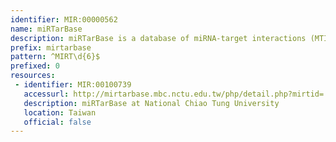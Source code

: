 ```yaml
---
identifier: MIR:00000562
name: miRTarBase
description: miRTarBase is a database of miRNA-target interactions (MTIs), collected manually from relevant literature, following Natural Language Processing of the text to identify research articles related to functional studies of miRNAs. Generally, the collected MTIs are validated experimentally by reporter assay, western blot, microarray and next-generation sequencing experiments.
prefix: mirtarbase
pattern: ^MIRT\d{6}$
prefixed: 0
resources:
 - identifier: MIR:00100739
   accessurl: http://mirtarbase.mbc.nctu.edu.tw/php/detail.php?mirtid=
   description: miRTarBase at National Chiao Tung University
   location: Taiwan
   official: false
---
```

